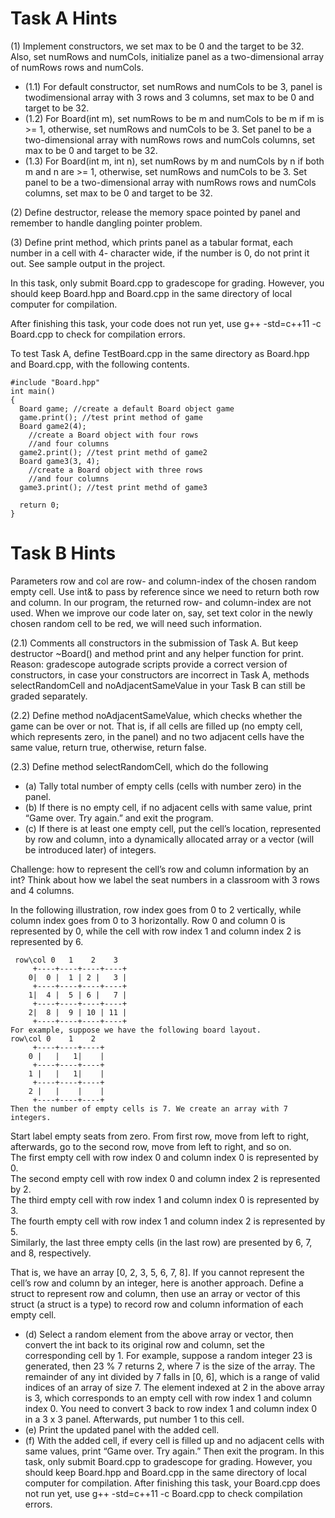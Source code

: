 # Task A Hints
(1) Implement constructors, we set max to be 0 and the target to be 32. Also, set numRows
and numCols, initialize panel as a two-dimensional array of numRows rows and numCols.    
  
- (1.1) For default constructor, set numRows and numCols to be 3, panel is twodimensional array with 3 rows and 3 columns, set max to be 0 and target to be 32.  
- (1.2) For Board(int m), set numRows to be m and numCols to be m if m is >= 1, otherwise,
set numRows and numCols to be 3. Set panel to be a two-dimensional array with
numRows rows and numCols columns, set max to be 0 and target to be 32.  
- (1.3) For Board(int m, int n), set numRows by m and numCols by n if both m and n are >=
1, otherwise, set numRows and numCols to be 3. Set panel to be a two-dimensional
array with numRows rows and numCols columns, set max to be 0 and target to be 32.  
  
(2) Define destructor, release the memory space pointed by panel and remember to handle
dangling pointer problem.
  
(3) Define print method, which prints panel as a tabular format, each number in a cell with 4-
character wide, if the number is 0, do not print it out. See sample output in the project. 
  
In this task, only submit Board.cpp to gradescope for grading. However, you should keep
Board.hpp and Board.cpp in the same directory of local computer for compilation.
  
After finishing this task, your code does not run yet, use g++ -std=c++11 -c Board.cpp to check
for compilation errors.
  
To test Task A, define TestBoard.cpp in the same directory as Board.hpp and Board.cpp, with
the following contents.

```
#include "Board.hpp"
int main()
{
  Board game; //create a default Board object game
  game.print(); //test print method of game
  Board game2(4);
    //create a Board object with four rows
    //and four columns
  game2.print(); //test print methd of game2
  Board game3(3, 4);
    //create a Board object with three rows
    //and four columns
  game3.print(); //test print methd of game3
  
  return 0;
}
```

# Task B Hints
Parameters row and col are row- and column-index of the chosen random empty cell. Use int&
to pass by reference since we need to return both row and column. In our program, the 
returned row- and column-index are not used. When we improve our code later on, say, set
text color in the newly chosen random cell to be red, we will need such information.
  
(2.1) Comments all constructors in the submission of Task A. But keep destructor
~Board() and method print and any helper function for print.
Reason: gradescope autograde scripts provide a correct version of constructors, in
case your constructors are incorrect in Task A, methods selectRandomCell and
noAdjacentSameValue in your Task B can still be graded separately.
  
(2.2) Define method noAdjacentSameValue, which checks whether the game can be over
or not. That is, if all cells are filled up (no empty cell, which represents zero, in the
panel) and no two adjacent cells have the same value, return true, otherwise,
return false.
  
(2.3) Define method selectRandomCell, which do the following  
- (a) Tally total number of empty cells (cells with number zero) in the panel.
- (b) If there is no empty cell, if no adjacent cells with same value, print “Game over. Try
again.” and exit the program.
- (c) If there is at least one empty cell, put the cell’s location, represented by row and
column, into a dynamically allocated array or a vector (will be introduced later) of
integers.   
  
Challenge: how to represent the cell’s row and column information by an int?
Think about how we label the seat numbers in a classroom with 3 rows and 4 columns.
  
In the following illustration, row index goes from 0 to 2 vertically, while column index
goes from 0 to 3 horizontally. Row 0 and column 0 is represented by 0, while the cell
with row index 1 and column index 2 is represented by 6.
```
 row\col 0   1    2    3
     +----+----+----+----+
    0|  0 |  1 | 2 |   3 |
     +----+----+----+----+
    1|  4 |  5 | 6 |   7 |
     +----+----+----+----+
    2|  8 |  9 | 10 | 11 |
     +----+----+----+----+
For example, suppose we have the following board layout.
row\col 0    1    2
     +----+----+----+
    0 |   |   1|    |
     +----+----+----+
    1 |   |   1|    |
     +----+----+----+
    2 |   |    |    |
     +----+----+----+
Then the number of empty cells is 7. We create an array with 7 integers.
```
Start label empty seats from zero. From first row, move from left to right, afterwards,
go to the second row, move from left to right, and so on.  
The first empty cell with row index 0 and column index 0 is represented by 0.  
The second empty cell with row index 0 and column index 2 is represented by 2.  
The third empty cell with row index 1 and column index 0 is represented by 3.  
The fourth empty cell with row index 1 and column index 2 is represented by 5.  
Similarly, the last three empty cells (in the last row) are presented by 6, 7, and 8,
respectively.  
  
That is, we have an array [0, 2, 3, 5, 6, 7, 8].
If you cannot represent the cell’s row and column by an integer, here is another
approach. Define a struct to represent row and column, then use an array or vector of
this struct (a struct is a type) to record row and column information of each empty cell.  
  
- (d) Select a random element from the above array or vector, then convert the int back to
its original row and column, set the corresponding cell by 1.
For example, suppose a random integer 23 is generated, then 23 % 7 returns 2, where
7 is the size of the array. The remainder of any int divided by 7 falls in [0, 6], which is a
range of valid indices of an array of size 7.
The element indexed at 2 in the above array is 3, which corresponds to an empty cell
with row index 1 and column index 0. You need to convert 3 back to row index 1 and
column index 0 in a 3 x 3 panel. Afterwards, put number 1 to this cell.
- (e) Print the updated panel with the added cell.
- (f) With the added cell, if every cell is filled up and no adjacent cells with same values,
print “Game over. Try again.” Then exit the program.
In this task, only submit Board.cpp to gradescope for grading. However, you should keep
Board.hpp and Board.cpp in the same directory of local computer for compilation.
After finishing this task, your Board.cpp does not run yet, use g++ -std=c++11 -c Board.cpp to
check compilation errors.
